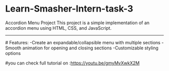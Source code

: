 # Learn-Smasher-Intern-task-3
Accordion Menu Project
This project is a simple implementation of an accordion menu using HTML, CSS, and JavaScript.
<hr>
# Features:
-Create an expandable/collapsible menu with multiple sections
-Smooth animation for opening and closing sections
-Customizable styling options

#you can check full tutorial on :https://youtu.be/gmyMvXwkX2M

